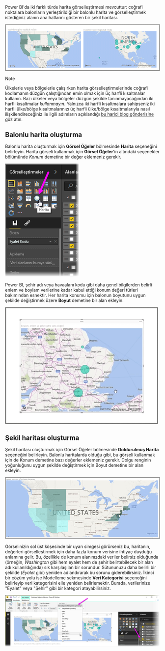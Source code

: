 Power BI'da iki farklı türde harita görselleştirmesi mevcuttur: coğrafi noktalara balonların yerleştirildiği bir balonlu harita ve görselleştirmek istediğiniz alanın ana hatlarını gösteren bir şekil haritası.

![](media/3-5-create-map-visualizations/3-5_1.png)

> [!NOTE]
> Ülkelerle veya bölgelerle çalışırken harita görselleştirmelerinde coğrafi kodlamanın düzgün çalıştığından emin olmak için üç harfli kısaltmalar kullanın. Bazı ülkeler veya bölgeler düzgün şekilde tanınmayacağından iki harfli kısaltmalar *kullanmayın*.
> Yalnızca iki harfli kısaltmalara sahipseniz iki harfli ülke/bölge kısaltmalarınızı üç harfli ülke/bölge kısaltmalarıyla nasıl ilişkilendireceğiniz ile ilgili adımların açıklandığı [bu harici blog gönderisine](https://blog.ailon.org/how-to-display-2-letter-country-data-on-a-power-bi-map-85fc738497d6#.yudauacxp) göz atın.
> 
> 

## <a name="create-bubble-maps"></a>Balonlu harita oluşturma
Balonlu harita oluşturmak için **Görsel Öğeler** bölmesinde **Harita** seçeneğini belirleyin. Harita görseli kullanmak için **Görsel Öğeler**'in altındaki seçenekler bölümünde *Konum* demetine bir değer eklemeniz gerekir.

![](media/3-5-create-map-visualizations/3-5_2.png)

Power BI, şehir adı veya havaalanı kodu gibi daha genel bilgilerden belirli enlem ve boylam verilerine kadar kabul ettiği konum değeri türleri bakımından esnektir. Her harita konumu için balonun boyutunu uygun şekilde değiştirmek üzere **Boyut** demetine bir alan ekleyin.

![](media/3-5-create-map-visualizations/3-5_3.png)

## <a name="create-shape-maps"></a>Şekil haritası oluşturma
Şekil haritası oluşturmak için Görsel Öğeler bölmesinde **Doldurulmuş Harita** seçeneğini belirleyin. Balonlu haritalarda olduğu gibi, bu görseli kullanmak için de Konum demetine bazı değerler eklemeniz gerekir. Dolgu renginin yoğunluğunu uygun şekilde değiştirmek için Boyut demetine bir alan ekleyin.

![](media/3-5-create-map-visualizations/3-5_4.png)

Görselinizin sol üst köşesinde bir uyarı simgesi görürseniz bu, haritanın, değerleri görselleştirmek için daha fazla konum verisine ihtiyaç duyduğu anlamına gelir. Bu, özellikle de konum alanınızdaki veriler belirsiz olduğunda (örneğin, *Washington* gibi hem eyalet hem de şehir belirtebilecek bir alan adı kullanıldığında) sık karşılaşılan bir sorundur. Sütununuzu daha belirli bir şekilde (*Eyalet* gibi) yeniden adlandırarak bu sorunu giderebilirsiniz. İkinci bir çözüm yolu ise Modelleme sekmesinde **Veri Kategorisi** seçeneğini belirleyip veri kategorisini elle yeniden belirlemektir. Burada, verilerinize "Eyalet" veya "Şehir" gibi bir kategori atayabilirsiniz.

![](media/3-5-create-map-visualizations/3-5_5.png)

